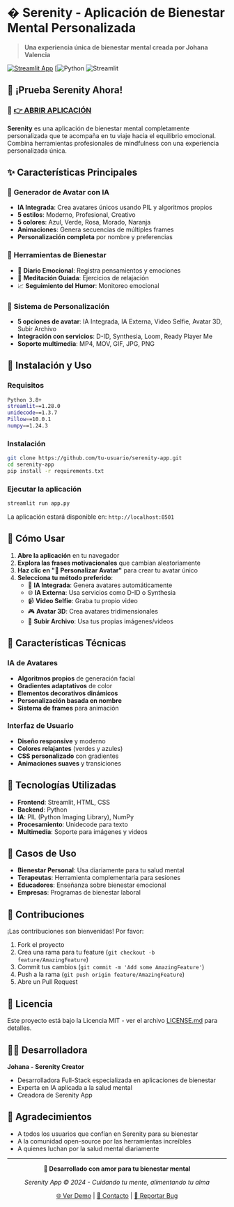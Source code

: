 # � Serenity - Aplicación de Bienestar Mental Personalizada

> **Una experiencia única de bienestar mental creada por Johana Valencia**

[![Streamlit App](https://static.streamlit.io/badges/streamlit_badge_black_white.svg)](https://serenity-johana-app.streamlit.app)
[![Python](https://img.shields.io/badge/Python-3.8%2B-blue?style=for-the-badge&logo=python)
![Streamlit](https://img.shields.io/badge/Streamlit-1.28.0-red?style=for-the-badge&logo=streamlit)

## 🌟 **¡Prueba Serenity Ahora!**

### 🚀 **[👉 ABRIR APLICACIÓN](https://serenity-johana-app.streamlit.app)**

**Serenity** es una aplicación de bienestar mental completamente personalizada que te acompaña en tu viaje hacia el equilibrio emocional. Combina herramientas profesionales de mindfulness con una experiencia personalizada única.

## ✨ Características Principales

### 🤖 **Generador de Avatar con IA**
- **IA Integrada**: Crea avatares únicos usando PIL y algoritmos propios
- **5 estilos**: Moderno, Profesional, Creativo
- **5 colores**: Azul, Verde, Rosa, Morado, Naranja
- **Animaciones**: Genera secuencias de múltiples frames
- **Personalización completa** por nombre y preferencias

### 🧠 **Herramientas de Bienestar**
- 💭 **Diario Emocional**: Registra pensamientos y emociones
- 🧘 **Meditación Guiada**: Ejercicios de relajación
- 📈 **Seguimiento del Humor**: Monitoreo emocional

### 🎨 **Sistema de Personalización**
- **5 opciones de avatar**: IA Integrada, IA Externa, Video Selfie, Avatar 3D, Subir Archivo
- **Integración con servicios**: D-ID, Synthesia, Loom, Ready Player Me
- **Soporte multimedia**: MP4, MOV, GIF, JPG, PNG

## 🚀 Instalación y Uso

### Requisitos
```bash
Python 3.8+
streamlit==1.28.0
unidecode==1.3.7
Pillow==10.0.1
numpy==1.24.3
```

### Instalación
```bash
git clone https://github.com/tu-usuario/serenity-app.git
cd serenity-app
pip install -r requirements.txt
```

### Ejecutar la aplicación
```bash
streamlit run app.py
```

La aplicación estará disponible en: `http://localhost:8501`

## 🎯 Cómo Usar

1. **Abre la aplicación** en tu navegador
2. **Explora las frases motivacionales** que cambian aleatoriamente
3. **Haz clic en "🎨 Personalizar Avatar"** para crear tu avatar único
4. **Selecciona tu método preferido**:
   - 🤖 **IA Integrada**: Genera avatares automáticamente
   - 🌐 **IA Externa**: Usa servicios como D-ID o Synthesia
   - 📹 **Video Selfie**: Graba tu propio video
   - 🎮 **Avatar 3D**: Crea avatares tridimensionales
   - 📱 **Subir Archivo**: Usa tus propias imágenes/videos

## 🌈 Características Técnicas

### **IA de Avatares**
- **Algoritmos propios** de generación facial
- **Gradientes adaptativos** de color
- **Elementos decorativos dinámicos**
- **Personalización basada en nombre**
- **Sistema de frames** para animación

### **Interfaz de Usuario**
- **Diseño responsive** y moderno
- **Colores relajantes** (verdes y azules)
- **CSS personalizado** con gradientes
- **Animaciones suaves** y transiciones

## 🎨 Tecnologías Utilizadas

- **Frontend**: Streamlit, HTML, CSS
- **Backend**: Python
- **IA**: PIL (Python Imaging Library), NumPy
- **Procesamiento**: Unidecode para texto
- **Multimedia**: Soporte para imágenes y videos

## 🌟 Casos de Uso

- **Bienestar Personal**: Usa diariamente para tu salud mental
- **Terapeutas**: Herramienta complementaria para sesiones
- **Educadores**: Enseñanza sobre bienestar emocional
- **Empresas**: Programas de bienestar laboral

## 🤝 Contribuciones

¡Las contribuciones son bienvenidas! Por favor:

1. Fork el proyecto
2. Crea una rama para tu feature (`git checkout -b feature/AmazingFeature`)
3. Commit tus cambios (`git commit -m 'Add some AmazingFeature'`)
4. Push a la rama (`git push origin feature/AmazingFeature`)
5. Abre un Pull Request

## 📄 Licencia

Este proyecto está bajo la Licencia MIT - ver el archivo [LICENSE.md](LICENSE.md) para detalles.

## 👩‍💻 Desarrolladora

**Johana - Serenity Creator**
- Desarrolladora Full-Stack especializada en aplicaciones de bienestar
- Experta en IA aplicada a la salud mental
- Creadora de Serenity App

## 🙏 Agradecimientos

- A todos los usuarios que confían en Serenity para su bienestar
- A la comunidad open-source por las herramientas increíbles
- A quienes luchan por la salud mental diariamente

---

<div align="center">

**💚 Desarrollado con amor para tu bienestar mental**

*Serenity App © 2024 - Cuidando tu mente, alimentando tu alma*

[🌐 Ver Demo](https://tu-serenity-app.streamlit.app) | [📧 Contacto](#) | [🐛 Reportar Bug](#)

</div>